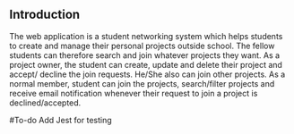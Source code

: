 ## Introduction

The web application is a student networking system which helps students to create and manage their personal projects outside school. The fellow students can therefore search and join whatever projects they want. As a project owner, the student can create, update and delete their project and accept/ decline the join requests. He/She also can join other projects. As a normal member, student can join the projects, search/filter projects and receive email notification whenever their request to join a project is declined/accepted.

#To-do
Add Jest for testing
